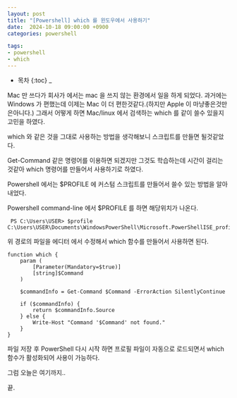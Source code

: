 ```yaml
---
layout: post
title: "[Powershell] which 를 윈도우에서 사용하기"
date:  2024-10-18 09:00:00 +0900
categories: powershell

tags:
- powershell
- which
---
```



* 목차
{:toc}
_

Mac 만 쓰다가 회사가 에서는 mac 을 쓰지 않는 환경에서 일을 하게 되었다.
과거에는 Windows 가 편했는데 이제는 Mac 이 더 편한것같다.(하지만 Apple 이 마냥좋은것만은아니다.)
그래서 어떻게 하면 Mac/linux 에서 검색하는 which 를 같이 쓸수 있을지 고민을 하였다.

which 와 같은 것을 그대로 사용하는 방법을 생각해보니 스크립트를 만들면 될것같았다.

Get-Command 같은 명령어를 이용하면 되겠지만 그것도 학습하는데 시간이 걸리는 것같아 which 명령어를 만들어서 사용하기로 하였다.

Powershell 에서는 $PROFILE 에 커스텀 스크립트를 만들어서 쓸수 있는 방법을 알아내었다. 

Powershell command-line 에서 $PROFILE 를 하면 해당위치가 나온다.
```
 PS C:\Users\USER> $profile
C:\Users\USER\Documents\WindowsPowerShell\Microsoft.PowerShellISE_profile.ps1
```

위 경로의 파일을 에디터 에서 수정해서 which 함수를 만들어서 사용하면 된다.

```
function which {
    param (
        [Parameter(Mandatory=$true)]
        [string]$Command
    )
    
    $commandInfo = Get-Command $Command -ErrorAction SilentlyContinue
    
    if ($commandInfo) {
        return $commandInfo.Source
    } else {
        Write-Host "Command '$Command' not found."
    }
}
```

파일 저장 후 PowerShell 다시 시작 하면 프로필 파일이 자동으로 로드되면서 which 함수가 활성화되어 사용이 가능하다.

그럼 오늘은 여기까지..

끝.
